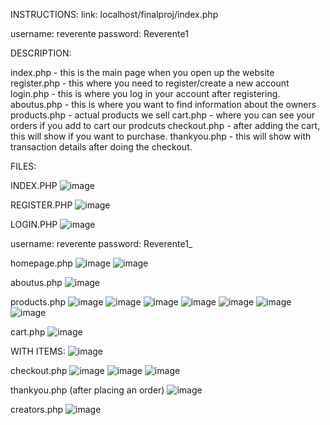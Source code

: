 INSTRUCTIONS:
link: localhost/finalproj/index.php

username: reverente
password: Reverente1


DESCRIPTION:

index.php - this is the main page when you open up the website
register.php - this where you need to register/create a new account
login.php - this is where you log in your account after registering.
aboutus.php - this is where you want to find information about the owners
products.php - actual products we sell
cart.php - where you can see your orders if you add to cart our prodcuts
checkout.php - after adding the cart, this will show if you want to purchase.
thankyou.php - this will show with transaction details after doing the checkout.



FILES:

INDEX.PHP
![image](https://github.com/user-attachments/assets/5d608923-f303-4f26-bc34-b7fe2d6535bc)


REGISTER.PHP
![image](https://github.com/user-attachments/assets/6baab530-fed1-41af-a337-757a3b27bb94)

LOGIN.PHP
![image](https://github.com/user-attachments/assets/2e4196a5-a3de-4586-bed7-0692636bf5f1)

username: reverente
password: Reverente1_

homepage.php
![image](https://github.com/user-attachments/assets/5d8caf04-4bea-4d0b-8b39-3de6a20ab947)
![image](https://github.com/user-attachments/assets/3d1cde13-52d0-434f-9c51-d953ea5289ab)

aboutus.php
![image](https://github.com/user-attachments/assets/6cede35b-703f-4476-886d-09651924c0e8)

products.php
![image](https://github.com/user-attachments/assets/23aa6045-5292-4a6e-b097-849b0592113b)
![image](https://github.com/user-attachments/assets/32906ab6-982a-4d3a-a558-d5adb3d985f6)
![image](https://github.com/user-attachments/assets/ed0f442c-839c-4d13-8274-8a75759c6a73)
![image](https://github.com/user-attachments/assets/2abe82ae-f57b-48ab-9e21-2e1f0a9f33a9)
![image](https://github.com/user-attachments/assets/cc7ac56a-928c-4c6b-97de-877db2c46a6a)
![image](https://github.com/user-attachments/assets/da0e3c2d-25d3-4790-8495-17006187c904)
![image](https://github.com/user-attachments/assets/df0f0d5d-c8b2-45d3-9390-3b206fb116a5)


cart.php
![image](https://github.com/user-attachments/assets/b4727010-ffcb-432d-abdd-51c50b0bb018)

WITH ITEMS:
![image](https://github.com/user-attachments/assets/62c865f5-9fa9-4dea-9680-32b90aeac908)

checkout.php
![image](https://github.com/user-attachments/assets/477b3799-75f9-4131-afaf-0b0267ad5c36)
![image](https://github.com/user-attachments/assets/a6f7531c-9bc1-4735-a903-a5a86235e4e1)
![image](https://github.com/user-attachments/assets/c5346909-da4d-4f5a-8fe4-ded9467960b5)

thankyou.php (after placing an order)
![image](https://github.com/user-attachments/assets/f76f22c5-d94f-4074-a34e-9e724971c47f)

creators.php
![image](https://github.com/user-attachments/assets/7d034253-ba7a-4ca0-9dd4-eaf871a73301)








